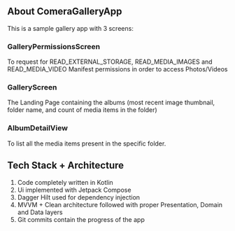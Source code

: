 ## About ComeraGalleryApp
This is a sample gallery app with 3 screens:

### GalleryPermissionsScreen
To request for READ_EXTERNAL_STORAGE, READ_MEDIA_IMAGES and READ_MEDIA_VIDEO Manifest permissions in order to access Photos/Videos

### GalleryScreen
The Landing Page containing the albums (most recent image thumbnail, folder name, and count of media items in the folder)

### AlbumDetailView
To list all the media items present in the specific folder.

## Tech Stack + Architecture
1. Code completely written in Kotlin
2. Ui implemented with Jetpack Compose
3. Dagger Hilt used for dependency injection
4. MVVM + Clean architecture followed with proper Presentation, Domain and Data layers
5. Git commits contain the progress of the app
